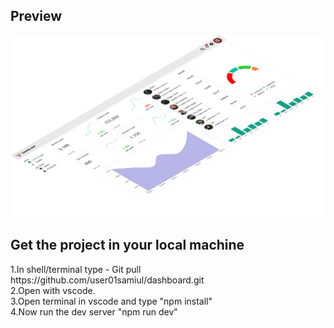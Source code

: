 <h2>Preview</h2>

![pphoto](https://github.com/user01samiul/dashboard/blob/main/public/screencapture-localhost-5173-2024-05-03-17_00_47%201.png)

<h2>Get the project in your local machine </h2>
1.In shell/terminal type - Git pull https://github.com/user01samiul/dashboard.git <br>
2.Open with vscode. <br>
3.Open terminal in vscode and type "npm install" <br>
4.Now run the dev server "npm run dev" <br>

